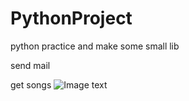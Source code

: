 # PythonProject
python practice and make some small lib

send mail

get songs
![Image text](img-folder/get_song.png)